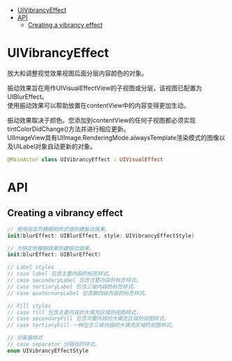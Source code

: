 <!-- TOC -->

- [UIVibrancyEffect](#uivibrancyeffect)
- [API](#api)
    - [Creating a vibrancy effect](#creating-a-vibrancy-effect)

<!-- /TOC -->

# UIVibrancyEffect

放大和调整视觉效果视图后面分层内容颜色的对象。

振动效果旨在用作UIVisualEffectView的子视图或分层，该视图已配置为UIBlurEffect。  
使用振动效果可以帮助放置在contentView中的内容变得更加生动。  

振动效果取决于颜色。您添加到contentView的任何子视图都必须实现tintColorDidChange()方法并进行相应更新。  
UIImageView具有UIImage.RenderingMode.alwaysTemplate渲染模式的图像以及UILabel对象自动更新的对象。

```swift
@MainActor class UIVibrancyEffect : UIVisualEffect
```

# API

## Creating a vibrancy effect

```swift
// 使用指定的模糊和样式值创建振动效果。
init(blurEffect: UIBlurEffect, style: UIVibrancyEffectStyle)

// 为特定的模糊效果创建振动效果。
init(blurEffect: UIBlurEffect)

// Label styles
// case label 包含主要内容的标签样式。
// case secondaryLabel 包含次要内容的标签样式。
// case tertiaryLabel 包含三级内容的标签样式。
// case quaternaryLabel 包含第四级内容的标签样式。

// Fill styles
// case fill 包含主要内容的大填充区域的视图样式。
// case secondaryFill 包含次要内容的大填充区域的视图样式。
// case tertiaryFill 一种包含三级内容的大填充区域的视图样式。

// 分离器样式
// case separator 分隔线的样式。
enum UIVibrancyEffectStyle

```
